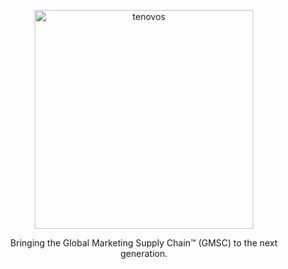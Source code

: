 <p align="center">
  <a href="tenovos.com" target="_blank">
    <img alt="tenovos" src="https://www.tenovos.com/wp-content/uploads/logo-3.png" width="350">
  </a>
</p>

<p align="center">
  Bringing the Global Marketing Supply Chain&trade; (GMSC) to the next generation.
</p>
